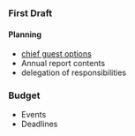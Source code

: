 
### First Draft

#### Planning

- [chief guest options](/chief.md) 
- Annual report contents 
- delegation of responsibilities 

### Budget 
- Events 
- Deadlines 

